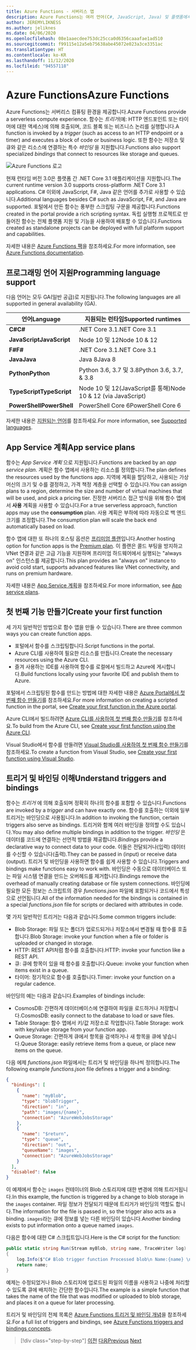 ```yaml
---
title: Azure Functions - 서버리스 앱
description: Azure Functions는 여러 언어(C#, JavaScript, Java) 및 플랫폼에서 서버리스 기능을 제공하여 이벤트 기반 즉시 크기 조정 코드를 제공합니다.
author: JEREMYLIKNESS
ms.author: jeliknes
ms.date: 04/06/2020
ms.openlocfilehash: 08e1aaecdee753dc25cca0d6356caaafae1ad510
ms.sourcegitcommit: f99115e12a5eb75638abe45072e023a3ce3351ac
ms.translationtype: HT
ms.contentlocale: ko-KR
ms.lasthandoff: 11/12/2020
ms.locfileid: "94557118"
---
```

# <a name="azure-functions"></a><span data-ttu-id="7e4cc-103">Azure Functions</span><span class="sxs-lookup"><span data-stu-id="7e4cc-103">Azure Functions</span></span>

<span data-ttu-id="7e4cc-104">Azure Functions는 서버리스 컴퓨팅 환경을 제공합니다.</span><span class="sxs-lookup"><span data-stu-id="7e4cc-104">Azure Functions provide a serverless compute experience.</span></span> <span data-ttu-id="7e4cc-105">함수는 *트리거*(예: HTTP 엔드포인트 또는 타이머에 대한 액세스)에 의해 호출되며, 코드 블록 또는 비즈니스 논리를 실행합니다.</span><span class="sxs-lookup"><span data-stu-id="7e4cc-105">A function is invoked by a *trigger* (such as access to an HTTP endpoint or a timer) and executes a block of code or business logic.</span></span> <span data-ttu-id="7e4cc-106">또한 함수는 저장소 및 큐와 같은 리소스에 연결하는 특수 *바인딩* 을 지원합니다.</span><span class="sxs-lookup"><span data-stu-id="7e4cc-106">Functions also support specialized *bindings* that connect to resources like storage and queues.</span></span>

![Azure Functions 로고](./media/azure-functions-logo.png)

<span data-ttu-id="7e4cc-108">현재 런타임 버전 3.0은 플랫폼 간 .NET Core 3.1 애플리케이션을 지원합니다.</span><span class="sxs-lookup"><span data-stu-id="7e4cc-108">The current runtime version 3.0 supports cross-platform .NET Core 3.1 applications.</span></span> <span data-ttu-id="7e4cc-109">C# 이외에 JavaScript, F#, Java 같은 언어를 추가로 사용할 수 있습니다.</span><span class="sxs-lookup"><span data-stu-id="7e4cc-109">Additional languages besides C# such as JavaScript, F#, and Java are supported.</span></span> <span data-ttu-id="7e4cc-110">포털에서 만든 함수는 풍부한 스크립팅 구문을 제공합니다.</span><span class="sxs-lookup"><span data-stu-id="7e4cc-110">Functions created in the portal provide a rich scripting syntax.</span></span> <span data-ttu-id="7e4cc-111">독립 실행형 프로젝트로 만들어진 함수는 전체 플랫폼 지원 및 기능을 사용하여 배포할 수 있습니다.</span><span class="sxs-lookup"><span data-stu-id="7e4cc-111">Functions created as standalone projects can be deployed with full platform support and capabilities.</span></span>

<span data-ttu-id="7e4cc-112">자세한 내용은 [Azure Functions 팩](/azure/azure-functions)을 참조하세요.</span><span class="sxs-lookup"><span data-stu-id="7e4cc-112">For more information, see [Azure Functions documentation](/azure/azure-functions).</span></span>

## <a name="programming-language-support"></a><span data-ttu-id="7e4cc-113">프로그래밍 언어 지원</span><span class="sxs-lookup"><span data-stu-id="7e4cc-113">Programming language support</span></span>

<span data-ttu-id="7e4cc-114">다음 언어는 모두 GA(일반 공급)로 지원됩니다.</span><span class="sxs-lookup"><span data-stu-id="7e4cc-114">The following languages are all supported in general availability (GA).</span></span>

|<span data-ttu-id="7e4cc-115">언어</span><span class="sxs-lookup"><span data-stu-id="7e4cc-115">Language</span></span>      |<span data-ttu-id="7e4cc-116">지원되는 런타임</span><span class="sxs-lookup"><span data-stu-id="7e4cc-116">Supported runtimes</span></span>|
|--------------|------------------|
|<span data-ttu-id="7e4cc-117">**C#**</span><span class="sxs-lookup"><span data-stu-id="7e4cc-117">**C#**</span></span>        |<span data-ttu-id="7e4cc-118">.NET Core 3.1</span><span class="sxs-lookup"><span data-stu-id="7e4cc-118">.NET Core 3.1</span></span>     |
|<span data-ttu-id="7e4cc-119">**JavaScript**</span><span class="sxs-lookup"><span data-stu-id="7e4cc-119">**JavaScript**</span></span>|<span data-ttu-id="7e4cc-120">Node 10 및 12</span><span class="sxs-lookup"><span data-stu-id="7e4cc-120">Node 10 & 12</span></span>      |
|<span data-ttu-id="7e4cc-121">**F#**</span><span class="sxs-lookup"><span data-stu-id="7e4cc-121">**F#**</span></span>        |<span data-ttu-id="7e4cc-122">.NET Core 3.1</span><span class="sxs-lookup"><span data-stu-id="7e4cc-122">.NET Core 3.1</span></span>     |
|<span data-ttu-id="7e4cc-123">**Java**</span><span class="sxs-lookup"><span data-stu-id="7e4cc-123">**Java**</span></span>      |<span data-ttu-id="7e4cc-124">Java 8</span><span class="sxs-lookup"><span data-stu-id="7e4cc-124">Java 8</span></span>            |
|<span data-ttu-id="7e4cc-125">**Python**</span><span class="sxs-lookup"><span data-stu-id="7e4cc-125">**Python**</span></span>    |<span data-ttu-id="7e4cc-126">Python 3.6, 3.7 및 3.8</span><span class="sxs-lookup"><span data-stu-id="7e4cc-126">Python 3.6, 3.7, & 3.8</span></span>|
|<span data-ttu-id="7e4cc-127">**TypeScript**</span><span class="sxs-lookup"><span data-stu-id="7e4cc-127">**TypeScript**</span></span>|<span data-ttu-id="7e4cc-128">Node 10 및 12(JavaScript를 통해)</span><span class="sxs-lookup"><span data-stu-id="7e4cc-128">Node 10 & 12 (via JavaScript)</span></span>|
|<span data-ttu-id="7e4cc-129">**PowerShell**</span><span class="sxs-lookup"><span data-stu-id="7e4cc-129">**PowerShell**</span></span>|<span data-ttu-id="7e4cc-130">PowerShell Core 6</span><span class="sxs-lookup"><span data-stu-id="7e4cc-130">PowerShell Core 6</span></span>|

<span data-ttu-id="7e4cc-131">자세한 내용은 [지원되는 언어](/azure/azure-functions/supported-languages)를 참조하세요.</span><span class="sxs-lookup"><span data-stu-id="7e4cc-131">For more information, see [Supported languages](/azure/azure-functions/supported-languages).</span></span>

## <a name="app-service-plans"></a><span data-ttu-id="7e4cc-132">App Service 계획</span><span class="sxs-lookup"><span data-stu-id="7e4cc-132">App service plans</span></span>

<span data-ttu-id="7e4cc-133">함수는 *App Service 계획* 으로 지원됩니다.</span><span class="sxs-lookup"><span data-stu-id="7e4cc-133">Functions are backed by an *app service plan*.</span></span> <span data-ttu-id="7e4cc-134">계획은 함수 앱에서 사용하는 리소스를 정의합니다.</span><span class="sxs-lookup"><span data-stu-id="7e4cc-134">The plan defines the resources used by the functions app.</span></span> <span data-ttu-id="7e4cc-135">지역에 계획을 할당하고, 사용되는 가상 머신의 크기 및 수를 결정하고, 가격 책정 계층을 선택할 수 있습니다.</span><span class="sxs-lookup"><span data-stu-id="7e4cc-135">You can assign plans to a region, determine the size and number of virtual machines that will be used, and pick a pricing tier.</span></span> <span data-ttu-id="7e4cc-136">진정한 서버리스 접근 방식을 위해 함수 앱에서 **사용** 계획을 사용할 수 있습니다.</span><span class="sxs-lookup"><span data-stu-id="7e4cc-136">For a true serverless approach, function apps may use the **consumption** plan.</span></span> <span data-ttu-id="7e4cc-137">사용 계획은 부하에 따라 자동으로 백 엔드 크기를 조정합니다.</span><span class="sxs-lookup"><span data-stu-id="7e4cc-137">The consumption plan will scale the back end automatically based on load.</span></span>

<span data-ttu-id="7e4cc-138">함수 앱에 대한 또 하나의 호스팅 옵션은 [프리미엄 플랜](/azure/azure-functions/functions-premium-plan)입니다.</span><span class="sxs-lookup"><span data-stu-id="7e4cc-138">Another hosting option for function apps is the [Premium plan](/azure/azure-functions/functions-premium-plan).</span></span> <span data-ttu-id="7e4cc-139">이 플랜은 콜드 부팅을 방지하고 VNet 연결과 같은 고급 기능을 지원하며 프리미엄 하드웨어에서 실행되는 "always on" 인스턴스를 제공합니다.</span><span class="sxs-lookup"><span data-stu-id="7e4cc-139">This plan provides an "always on" instance to avoid cold start, supports advanced features like VNet connectivity, and runs on premium hardware.</span></span>

<span data-ttu-id="7e4cc-140">자세한 내용은 [App Service 계획](/azure/app-service/azure-web-sites-web-hosting-plans-in-depth-overview)을 참조하세요.</span><span class="sxs-lookup"><span data-stu-id="7e4cc-140">For more information, see [App service plans](/azure/app-service/azure-web-sites-web-hosting-plans-in-depth-overview).</span></span>

## <a name="create-your-first-function"></a><span data-ttu-id="7e4cc-141">첫 번째 기능 만들기</span><span class="sxs-lookup"><span data-stu-id="7e4cc-141">Create your first function</span></span>

<span data-ttu-id="7e4cc-142">세 가지 일반적인 방법으로 함수 앱을 만들 수 있습니다.</span><span class="sxs-lookup"><span data-stu-id="7e4cc-142">There are three common ways you can create function apps.</span></span>

- <span data-ttu-id="7e4cc-143">포털에서 함수를 스크립팅합니다.</span><span class="sxs-lookup"><span data-stu-id="7e4cc-143">Script functions in the portal.</span></span>
- <span data-ttu-id="7e4cc-144">Azure CLI를 사용하여 필요한 리소스를 만듭니다.</span><span class="sxs-lookup"><span data-stu-id="7e4cc-144">Create the necessary resources using the Azure CLI.</span></span>
- <span data-ttu-id="7e4cc-145">즐겨 사용하는 IDE를 사용하여 함수를 로컬에서 빌드하고 Azure에 게시합니다.</span><span class="sxs-lookup"><span data-stu-id="7e4cc-145">Build functions locally using your favorite IDE and publish them to Azure.</span></span>

<span data-ttu-id="7e4cc-146">포털에서 스크립팅된 함수를 만드는 방법에 대한 자세한 내용은 [Azure Portal에서 첫 번째 함수 만들기](/azure/azure-functions/functions-create-first-azure-function)를 참조하세요.</span><span class="sxs-lookup"><span data-stu-id="7e4cc-146">For more information on creating a scripted function in the portal, see [Create your first function in the Azure portal](/azure/azure-functions/functions-create-first-azure-function).</span></span>

<span data-ttu-id="7e4cc-147">Azure CLI에서 빌드하려면 [Azure CLI를 사용하여 첫 번째 함수 만들기](/azure/azure-functions/functions-create-first-azure-function-azure-cli)를 참조하세요.</span><span class="sxs-lookup"><span data-stu-id="7e4cc-147">To build from the Azure CLI, see [Create your first function using the Azure CLI](/azure/azure-functions/functions-create-first-azure-function-azure-cli).</span></span>

<span data-ttu-id="7e4cc-148">Visual Studio에서 함수를 만들려면 [Visual Studio를 사용하여 첫 번째 함수 만들기](/azure/azure-functions/functions-create-your-first-function-visual-studio)를 참조하세요.</span><span class="sxs-lookup"><span data-stu-id="7e4cc-148">To create a function from Visual Studio, see [Create your first function using Visual Studio](/azure/azure-functions/functions-create-your-first-function-visual-studio).</span></span>

## <a name="understand-triggers-and-bindings"></a><span data-ttu-id="7e4cc-149">트리거 및 바인딩 이해</span><span class="sxs-lookup"><span data-stu-id="7e4cc-149">Understand triggers and bindings</span></span>

<span data-ttu-id="7e4cc-150">함수는 *트리거* 에 의해 호출되며 정확히 하나의 함수를 포함할 수 있습니다.</span><span class="sxs-lookup"><span data-stu-id="7e4cc-150">Functions are invoked by a *trigger* and can have exactly one.</span></span> <span data-ttu-id="7e4cc-151">함수를 호출하는 이외에 일부 트리거는 바인딩으로 사용됩니다.</span><span class="sxs-lookup"><span data-stu-id="7e4cc-151">In addition to invoking the function, certain triggers also serve as bindings.</span></span> <span data-ttu-id="7e4cc-152">트리거와 함께 여러 바인딩을 정의할 수도 있습니다.</span><span class="sxs-lookup"><span data-stu-id="7e4cc-152">You may also define multiple bindings in addition to the trigger.</span></span> <span data-ttu-id="7e4cc-153">*바인딩* 은 데이터를 코드에 연결하는 선언적 방법을 제공합니다.</span><span class="sxs-lookup"><span data-stu-id="7e4cc-153">*Bindings* provide a declarative way to connect data to your code.</span></span> <span data-ttu-id="7e4cc-154">이들은 전달되거나(입력) 데이터를 수신할 수 있습니다(출력).</span><span class="sxs-lookup"><span data-stu-id="7e4cc-154">They can be passed in (input) or receive data (output).</span></span> <span data-ttu-id="7e4cc-155">트리거 및 바인딩을 사용하면 함수를 쉽게 사용할 수 있습니다.</span><span class="sxs-lookup"><span data-stu-id="7e4cc-155">Triggers and bindings make functions easy to work with.</span></span> <span data-ttu-id="7e4cc-156">바인딩은 수동으로 데이터베이스 또는 파일 시스템 연결을 만드는 오버헤드를 제거합니다.</span><span class="sxs-lookup"><span data-stu-id="7e4cc-156">Bindings remove the overhead of manually creating database or file system connections.</span></span> <span data-ttu-id="7e4cc-157">바인딩에 필요한 모든 정보는 스크립트의 경우 *functions.json* 파일에 포함되거나 코드에서 특성으로 선언됩니다.</span><span class="sxs-lookup"><span data-stu-id="7e4cc-157">All of the information needed for the bindings is contained in a special *functions.json* file for scripts or declared with attributes in code.</span></span>

<span data-ttu-id="7e4cc-158">몇 가지 일반적인 트리거는 다음과 같습니다.</span><span class="sxs-lookup"><span data-stu-id="7e4cc-158">Some common triggers include:</span></span>

- <span data-ttu-id="7e4cc-159">Blob Storage: 파일 또는 폴더가 업로드되거나 저장소에서 변경될 때 함수를 호출합니다.</span><span class="sxs-lookup"><span data-stu-id="7e4cc-159">Blob Storage: invoke your function when a file or folder is uploaded or changed in storage.</span></span>
- <span data-ttu-id="7e4cc-160">HTTP: REST API처럼 함수를 호출합니다.</span><span class="sxs-lookup"><span data-stu-id="7e4cc-160">HTTP: invoke your function like a REST API.</span></span>
- <span data-ttu-id="7e4cc-161">큐: 큐에 항목이 있을 때 함수를 호출합니다.</span><span class="sxs-lookup"><span data-stu-id="7e4cc-161">Queue: invoke your function when items exist in a queue.</span></span>
- <span data-ttu-id="7e4cc-162">타이머: 정기적으로 함수를 호출합니다.</span><span class="sxs-lookup"><span data-stu-id="7e4cc-162">Timer: invoke your function on a regular cadence.</span></span>

<span data-ttu-id="7e4cc-163">바인딩의 예는 다음과 같습니다.</span><span class="sxs-lookup"><span data-stu-id="7e4cc-163">Examples of bindings include:</span></span>

- <span data-ttu-id="7e4cc-164">CosmosDB: 간편하게 데이터베이스에 연결하여 파일을 로드하거나 저장합니다.</span><span class="sxs-lookup"><span data-stu-id="7e4cc-164">CosmosDB: easily connect to the database to load or save files.</span></span>
- <span data-ttu-id="7e4cc-165">Table Storage: 함수 앱에서 키/값 저장소로 작업합니다.</span><span class="sxs-lookup"><span data-stu-id="7e4cc-165">Table Storage: work with key/value storage from your function app.</span></span>
- <span data-ttu-id="7e4cc-166">Queue Storage: 간편하게 큐에서 항목을 검색하거나 새 항목을 큐에 넣습니다.</span><span class="sxs-lookup"><span data-stu-id="7e4cc-166">Queue Storage: easily retrieve items from a queue, or place new items on the queue.</span></span>

<span data-ttu-id="7e4cc-167">다음 에제 *functions.json* 파일에서는 트리거 및 바인딩을 하나씩 정의합니다.</span><span class="sxs-lookup"><span data-stu-id="7e4cc-167">The following example *functions.json* file defines a trigger and a binding:</span></span>

```json
{
  "bindings": [
    {
      "name": "myBlob",
      "type": "blobTrigger",
      "direction": "in",
      "path": "images/{name}",
      "connection": "AzureWebJobsStorage"
    },
    {
      "name": "$return",
      "type": "queue",
      "direction": "out",
      "queueName": "images",
      "connection": "AzureWebJobsStorage"
    }
  ],
  "disabled": false
}
```

<span data-ttu-id="7e4cc-168">이 예제에서 함수는 `images` 컨테이너의 Blob 스토리지에 대한 변경에 의해 트리거됩니다.</span><span class="sxs-lookup"><span data-stu-id="7e4cc-168">In this example, the function is triggered by a change to blob storage in the `images` container.</span></span> <span data-ttu-id="7e4cc-169">파일 정보가 전달되기 때문에 트리거가 바인딩의 역할도 합니다.</span><span class="sxs-lookup"><span data-stu-id="7e4cc-169">The information for the file is passed in, so the trigger also acts as a binding.</span></span> <span data-ttu-id="7e4cc-170">`images`라는 큐에 정보를 넣는 다른 바인딩이 있습니다.</span><span class="sxs-lookup"><span data-stu-id="7e4cc-170">Another binding exists to put information onto a queue named `images`.</span></span>

<span data-ttu-id="7e4cc-171">다음은 함수에 대한 C# 스크립트입니다.</span><span class="sxs-lookup"><span data-stu-id="7e4cc-171">Here is the C# script for the function:</span></span>

```csharp
public static string Run(Stream myBlob, string name, TraceWriter log)
{
    log.Info($"C# Blob trigger function Processed blob\n Name:{name} \n Size: {myBlob.Length} Bytes");
    return name;
}
```

<span data-ttu-id="7e4cc-172">예제는 수정되었거나 Blob 스토리지에 업로드된 파일의 이름을 사용하고 나중에 처리할 수 있도록 큐에 배치하는 간단한 함수입니다.</span><span class="sxs-lookup"><span data-stu-id="7e4cc-172">The example is a simple function that takes the name of the file that was modified or uploaded to blob storage, and places it on a queue for later processing.</span></span>

<span data-ttu-id="7e4cc-173">트리거 및 바인딩의 전체 목록은 [Azure Functions 트리거 및 바인딩 개념](/azure/azure-functions/functions-triggers-bindings)을 참조하세요.</span><span class="sxs-lookup"><span data-stu-id="7e4cc-173">For a full list of triggers and bindings, see [Azure Functions triggers and bindings concepts](/azure/azure-functions/functions-triggers-bindings).</span></span>

>[!div class="step-by-step"]
><span data-ttu-id="7e4cc-174">[이전](azure-serverless-platform.md)
>[다음](application-insights.md)</span><span class="sxs-lookup"><span data-stu-id="7e4cc-174">[Previous](azure-serverless-platform.md)
[Next](application-insights.md)</span></span>
